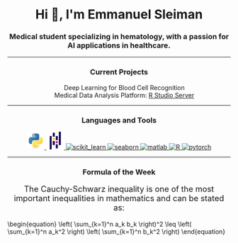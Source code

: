 <link rel="stylesheet" href="https://cdnjs.cloudflare.com/ajax/libs/font-awesome/6.0.0-beta3/css/all.min.css">

<h1 style="text-align: center;">Hi 👋, I'm Emmanuel Sleiman</h1>
<h3 style="text-align: center;">Medical student specializing in hematology, with a passion for AI applications in healthcare.</h3>

---

### <h3 style="text-align: center;"><i class="fas fa-briefcase"></i> Current Projects</h3>
<ul style="text-align: center; list-style-type: none;">
  <li>Deep Learning for Blood Cell Recognition</li>
  <li>Medical Data Analysis Platform: <a href="http://134.209.84.93:8787">R Studio Server</a></li>
</ul>

---

### <h3 style="text-align: center;"><i class="fas fa-code"></i> Languages and Tools</h3>
<div style="text-align: center;">
  <a href="https://www.python.org" target="_blank" rel="noreferrer">
    <img src="https://raw.githubusercontent.com/devicons/devicon/master/icons/python/python-original.svg" alt="python" width="40" height="40"/> 
  </a> 
  <a href="https://pandas.pydata.org/" target="_blank" rel="noreferrer">
    <img src="https://raw.githubusercontent.com/devicons/devicon/2ae2a900d2f041da66e950e4d48052658d850630/icons/pandas/pandas-original.svg" alt="pandas" width="40" height="40"/> 
  </a> 
  <a href="https://scikit-learn.org/" target="_blank" rel="noreferrer">
    <img src="https://upload.wikimedia.org/wikipedia/commons/0/05/Scikit_learn_logo_small.svg" alt="scikit_learn" width="40" height="40"/> 
  </a> 
  <a href="https://seaborn.pydata.org/" target="_blank" rel="noreferrer">
    <img src="https://seaborn.pydata.org/_images/logo-mark-lightbg.svg" alt="seaborn" width="40" height="40"/> 
  </a>
  <a href="https://www.mathworks.com/" target="_blank" rel="noreferrer">
    <img src="https://upload.wikimedia.org/wikipedia/commons/2/21/Matlab_Logo.png" alt="matlab" width="40" height="40"/> 
  </a> 
  <a href="https://www.r-project.org/" target="_blank" rel="noreferrer">
    <img src="https://www.vectorlogo.zone/logos/r-project/r-project-icon.svg" alt="R" width="40" height="40"/>
  </a>
  <a href="https://pytorch.org/" target="_blank" rel="noreferrer">
    <img src="https://upload.wikimedia.org/wikipedia/commons/1/10/PyTorch_logo_icon.svg" alt="pytorch" width="40" height="40"/> 
  </a>
</div>

---

### <h3 style="text-align: center;"><i class="fas fa-calculator"></i> Formula of the Week</h3>
<p style="text-align: center; font-size: 18px;">The Cauchy-Schwarz inequality is one of the most important inequalities in mathematics and can be stated as:</p>

\begin{equation}
  \left( \sum_{k=1}^n a_k b_k \right)^2 \leq \left( \sum_{k=1}^n a_k^2 \right) \left( \sum_{k=1}^n b_k^2 \right)
\end{equation}



